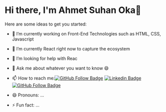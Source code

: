 # Hi there, I'm Ahmet Suhan Oka👋

<!--
**ahmetsuhan/ahmetsuhan** is a ✨ _special_ ✨ repository because its `README.md` (this file) appears on your GitHub profile. -->

Here are some ideas to get you started:


- 🔭 I’m currently working on Front-End Technologies such as HTML, CSS, Javascript 
- 🌱 I’m currently React right now to capture the ecosystem

- 🤔 I’m looking for help with Reac
- 💬 Ask me about whatever you want to know 😄
- 📫 How to reach me:[![GitHub Follow Badge](https://img.shields.io/github/followers/ahmetsuhan?label=follow&style=social)](https://github.com/ahmetsuhan) [![Linkedin Badge](https://img.shields.io/badge/-Linkedin-blue?style=flat&logo=Linkedin&logoColor=white&link=https://www.linkedin.com/in/nisanur-bulut/)](https://www.linkedin.com/in/ahmet-suhan-oka/) 
[![GitHub Follow Badge](https://img.shields.io/badge/1000-K-red)](https://1000kitap.com/_runasin)




- 😄 Pronouns: ...
- ⚡ Fun fact: ...

